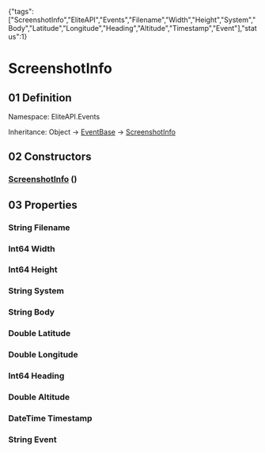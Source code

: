 {"tags":["ScreenshotInfo","EliteAPI","Events","Filename","Width","Height","System","Body","Latitude","Longitude","Heading","Altitude","Timestamp","Event"],"status":1}

# ScreenshotInfo

## 01 Definition

Namespace: <span class='code'>EliteAPI.Events</span>

Inheritance: <span class='code'>Object</span> → <span class='code'>[EventBase](../../EliteAPI/Events/EventBase.html)</span> → <span class='code'>[ScreenshotInfo](../../EliteAPI/Events/ScreenshotInfo.html)</span>

## 02 Constructors

### <span class='code'>[ScreenshotInfo](../../EliteAPI/Events/ScreenshotInfo.html)</span> ()

## 03 Properties

### <span class='code'>String</span> Filename

### <span class='code'>Int64</span> Width

### <span class='code'>Int64</span> Height

### <span class='code'>String</span> System

### <span class='code'>String</span> Body

### <span class='code'>Double</span> Latitude

### <span class='code'>Double</span> Longitude

### <span class='code'>Int64</span> Heading

### <span class='code'>Double</span> Altitude

### <span class='code'>DateTime</span> Timestamp

### <span class='code'>String</span> Event

